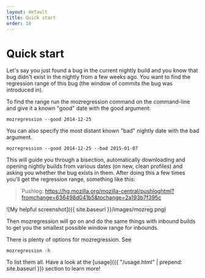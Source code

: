 ```yaml
---
layout: default
title: Quick start
order: 10
---
```


# Quick start

Let's say you just found a bug in the current nightly build and you know that
bug didn't exist in the nightly from a few weeks ago. You want to find the
regression range of this bug (the window of commits the bug was introduced in).

To find the range run the mozregression command on the command-line and give
it a known "good" date with the good argument:

    mozregression --good 2014-12-25

You can also specify the most distant known "bad" nightly date with the bad argument.

    mozregression --good 2014-12-25 --bad 2015-01-07

This will guide you through a bisection, automatically downloading and opening
nightly builds from various dates (on new, clean profiles) and asking you
whether the bug exists in them. After doing this a few times you'll get the
regression range, something like this: 

> Pushlog:
> https://hg.mozilla.org/mozilla-central/pushloghtml?fromchange=636498d041b5&tochange=2a193b7f395c

![My helpful screenshot]({{ site.baseurl }}/images/mozreg.png)

Then mozregression will go on and do the same things with inbound builds
to get you the smallest possible window range for inbounds.

There is plenty of options for mozregression. See

    mozregression -h

To list them all. Have a look at the
[usage]({{ "/usage.html" | prepend: site.baseurl }})
section to learn more!
